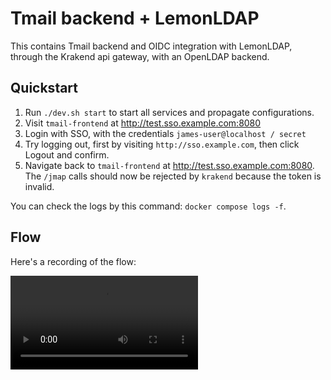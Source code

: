 # Tmail backend + LemonLDAP

This contains Tmail backend and OIDC integration with LemonLDAP, through the Krakend api gateway, with an OpenLDAP backend.

## Quickstart

1. Run `./dev.sh start` to start all services and propagate configurations.
2. Visit `tmail-frontend` at http://test.sso.example.com:8080
3. Login with SSO, with the credentials `james-user@localhost / secret`
4. Try logging out, first by visiting `http://sso.example.com`, then click Logout and confirm.
5. Navigate back to `tmail-frontend` at http://test.sso.example.com:8080. The `/jmap` calls should now be rejected by `krakend` because the token is invalid.

You can check the logs by this command: `docker compose logs -f`.

## Flow

Here's a recording of the flow:

![](./media/OIDC-flow.mp4)



